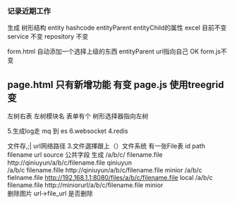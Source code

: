 ### 记录近期工作




生成
树形结构
entity hashcode  entityParent entityChild的属性
excel 目前不变
service 不变
repository 不变

form.html 自动添加一个选择上级的东西 entityParent url指向自己 OK
form.js不变  

page.html  只有新增功能 有变
page.js  使用treegrid变 
---------




 
左树右表  左树模块名  表单有个 树形选择器指向左树






5.生成log走 mq 到 es
6.websocket
4.redis



文件存,;|  url网络路径
3.文件選擇跟上（）文件系统
有一张File表
id     path filename               url                          source             公共字段
生成    /a/b/c/   filename.file    http://qiniuyun/a/b/c/filename.file                qiniuyun           
/a/b/c    filename.fille    http://qiniuyun/a/b/c/filename.file                minior
/a/b/c     fielname.file     http://192.168.1.1:8080/files/a/b/c/filename.file  local
/a/b/c     filename.file    http://miniorurl/a/b/c/filename.file               minior                                     
删除图片  url->file_url    是否删除



